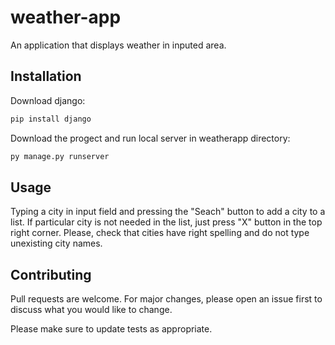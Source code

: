 # weather-app
 An application that displays weather in inputed area.

## Installation

Download django:
```bash
pip install django
```

Download the progect and run local server in weatherapp directory:
```bash
py manage.py runserver
```

## Usage

Typing a city in input field and pressing the "Seach" button to add a city to a list. If particular city is not needed in the list, just press "X" button in the top right corner. Please, check that cities have right spelling and do not type unexisting city names.

## Contributing

Pull requests are welcome. For major changes, please open an issue first to discuss what you would like to change.

Please make sure to update tests as appropriate.